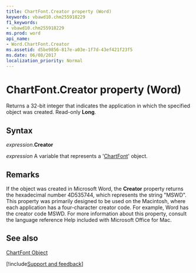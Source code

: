 ```yaml
---
title: ChartFont.Creator property (Word)
keywords: vbawd10.chm255918229
f1_keywords:
- vbawd10.chm255918229
ms.prod: word
api_name:
- Word.ChartFont.Creator
ms.assetid: d5be9856-817e-a03e-1f7d-43ef421f23f5
ms.date: 06/08/2017
localization_priority: Normal
---
```



# ChartFont.Creator property (Word)

Returns a 32-bit integer that indicates the application in which the specified object was created. Read-only  **Long**.


## Syntax

_expression_.**Creator**

_expression_ A variable that represents a '[ChartFont](Word.ChartFont.md)' object.


## Remarks

If the object was created in Microsoft Word, the  **Creator** property returns the hexadecimal number 4D535744, which represents the string "MSWD". This property was primarily designed to be used on the Macintosh, where each application has a four-character creator code. For example, Word has the creator code MSWD. For more information about this property, consult the language reference Help included with Microsoft Office for Mac.


## See also


[ChartFont Object](Word.ChartFont.md)

[!include[Support and feedback](~/includes/feedback-boilerplate.md)]